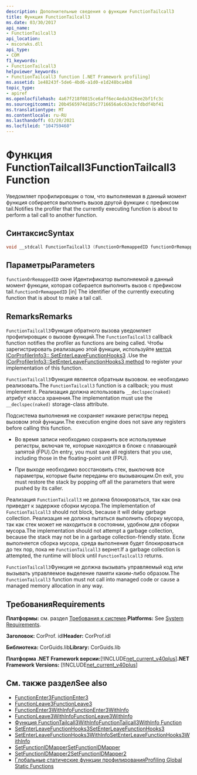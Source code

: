 ```yaml
---
description: Дополнительные сведения о функции FunctionTailcall3
title: Функция FunctionTailcall3
ms.date: 03/30/2017
api_name:
- FunctionTailcall3
api_location:
- mscorwks.dll
api_type:
- COM
f1_keywords:
- FunctionTailcall3
helpviewer_keywords:
- FunctionTailcall3 function [.NET Framework profiling]
ms.assetid: 1e48243f-5de6-4bd6-a1d0-e1d248bca4b8
topic_type:
- apiref
ms.openlocfilehash: 4a67f218f0815ce6aff6ec4eda3d26ee2bf1fc3c
ms.sourcegitcommit: 20b4565974d185c7716656a6c63e3cfdbdf4bf41
ms.translationtype: MT
ms.contentlocale: ru-RU
ms.lasthandoff: 03/20/2021
ms.locfileid: "104759460"
---
```

# <a name="functiontailcall3-function"></a><span data-ttu-id="37fc0-103">Функция FunctionTailcall3</span><span class="sxs-lookup"><span data-stu-id="37fc0-103">FunctionTailcall3 Function</span></span>

<span data-ttu-id="37fc0-104">Уведомляет профилировщик о том, что выполняемая в данный момент функция собирается выполнить вызов другой функции с префиксом tail.</span><span class="sxs-lookup"><span data-stu-id="37fc0-104">Notifies the profiler that the currently executing function is about to perform a tail call to another function.</span></span>  
  
## <a name="syntax"></a><span data-ttu-id="37fc0-105">Синтаксис</span><span class="sxs-lookup"><span data-stu-id="37fc0-105">Syntax</span></span>  
  
```cpp  
void __stdcall FunctionTailcall3 (FunctionOrRemappedID functionOrRemappedID);  
```  
  
## <a name="parameters"></a><span data-ttu-id="37fc0-106">Параметры</span><span class="sxs-lookup"><span data-stu-id="37fc0-106">Parameters</span></span>

<span data-ttu-id="37fc0-107">`functionOrRemappedID` окне Идентификатор выполняемой в данный момент функции, которая собирается выполнить вызов с префиксом tail.</span><span class="sxs-lookup"><span data-stu-id="37fc0-107">`functionOrRemappedID` [in] The identifier of the currently executing function that is about to make a tail call.</span></span>

## <a name="remarks"></a><span data-ttu-id="37fc0-108">Remarks</span><span class="sxs-lookup"><span data-stu-id="37fc0-108">Remarks</span></span>  

 <span data-ttu-id="37fc0-109">`FunctionTailcall3`Функция обратного вызова уведомляет профилировщик о вызове функций.</span><span class="sxs-lookup"><span data-stu-id="37fc0-109">The `FunctionTailcall3` callback function notifies the profiler as functions are being called.</span></span> <span data-ttu-id="37fc0-110">Чтобы зарегистрировать реализацию этой функции, используйте [метод ICorProfilerInfo3:: SetEnterLeaveFunctionHooks3](icorprofilerinfo3-setenterleavefunctionhooks3-method.md) .</span><span class="sxs-lookup"><span data-stu-id="37fc0-110">Use the [ICorProfilerInfo3::SetEnterLeaveFunctionHooks3 method](icorprofilerinfo3-setenterleavefunctionhooks3-method.md) to register your implementation of this function.</span></span>  
  
 <span data-ttu-id="37fc0-111">`FunctionTailcall3`Функция является обратным вызовом. ее необходимо реализовать.</span><span class="sxs-lookup"><span data-stu-id="37fc0-111">The `FunctionTailcall3` function is a callback; you must implement it.</span></span> <span data-ttu-id="37fc0-112">Реализация должна использовать `__declspec(naked)` атрибут класса хранения.</span><span class="sxs-lookup"><span data-stu-id="37fc0-112">The implementation must use the `__declspec(naked)` storage-class attribute.</span></span>  
  
 <span data-ttu-id="37fc0-113">Подсистема выполнения не сохраняет никакие регистры перед вызовом этой функции.</span><span class="sxs-lookup"><span data-stu-id="37fc0-113">The execution engine does not save any registers before calling this function.</span></span>  
  
- <span data-ttu-id="37fc0-114">Во время записи необходимо сохранить все используемые регистры, включая те, которые находятся в блоке с плавающей запятой (FPU).</span><span class="sxs-lookup"><span data-stu-id="37fc0-114">On entry, you must save all registers that you use, including those in the floating-point unit (FPU).</span></span>  
  
- <span data-ttu-id="37fc0-115">При выходе необходимо восстановить стек, выключив все параметры, которые были переданы его вызывающим.</span><span class="sxs-lookup"><span data-stu-id="37fc0-115">On exit, you must restore the stack by popping off all the parameters that were pushed by its caller.</span></span>  
  
 <span data-ttu-id="37fc0-116">Реализация `FunctionTailcall3` не должна блокироваться, так как она приведет к задержке сборки мусора.</span><span class="sxs-lookup"><span data-stu-id="37fc0-116">The implementation of `FunctionTailcall3` should not block, because it will delay garbage collection.</span></span> <span data-ttu-id="37fc0-117">Реализация не должна пытаться выполнить сборку мусора, так как стек может не находиться в состоянии, удобном для сборки мусора.</span><span class="sxs-lookup"><span data-stu-id="37fc0-117">The implementation should not attempt a garbage collection, because the stack may not be in a garbage collection-friendly state.</span></span> <span data-ttu-id="37fc0-118">Если выполняется сборка мусора, среда выполнения будет блокироваться до тех пор, пока не `FunctionTailcall3` вернет.</span><span class="sxs-lookup"><span data-stu-id="37fc0-118">If a garbage collection is attempted, the runtime will block until `FunctionTailcall3` returns.</span></span>  
  
 <span data-ttu-id="37fc0-119">`FunctionTailcall3`Функция не должна вызывать управляемый код или вызывать управляемое выделение памяти каким-либо образом.</span><span class="sxs-lookup"><span data-stu-id="37fc0-119">The `FunctionTailcall3` function must not call into managed code or cause a managed memory allocation in any way.</span></span>  
  
## <a name="requirements"></a><span data-ttu-id="37fc0-120">Требования</span><span class="sxs-lookup"><span data-stu-id="37fc0-120">Requirements</span></span>  

 <span data-ttu-id="37fc0-121">**Платформы:** см. раздел [Требования к системе](../../get-started/system-requirements.md).</span><span class="sxs-lookup"><span data-stu-id="37fc0-121">**Platforms:** See [System Requirements](../../get-started/system-requirements.md).</span></span>  
  
 <span data-ttu-id="37fc0-122">**Заголовок:** CorProf. idl</span><span class="sxs-lookup"><span data-stu-id="37fc0-122">**Header:** CorProf.idl</span></span>  
  
 <span data-ttu-id="37fc0-123">**Библиотека:** CorGuids.lib</span><span class="sxs-lookup"><span data-stu-id="37fc0-123">**Library:** CorGuids.lib</span></span>  
  
 <span data-ttu-id="37fc0-124">**Платформа .NET Framework версии:**[!INCLUDE[net_current_v40plus](../../../../includes/net-current-v40plus-md.md)]</span><span class="sxs-lookup"><span data-stu-id="37fc0-124">**.NET Framework Versions:** [!INCLUDE[net_current_v40plus](../../../../includes/net-current-v40plus-md.md)]</span></span>  
  
## <a name="see-also"></a><span data-ttu-id="37fc0-125">См. также раздел</span><span class="sxs-lookup"><span data-stu-id="37fc0-125">See also</span></span>

- [<span data-ttu-id="37fc0-126">FunctionEnter3</span><span class="sxs-lookup"><span data-stu-id="37fc0-126">FunctionEnter3</span></span>](functionenter3-function.md)
- [<span data-ttu-id="37fc0-127">FunctionLeave3</span><span class="sxs-lookup"><span data-stu-id="37fc0-127">FunctionLeave3</span></span>](functionleave3-function.md)
- [<span data-ttu-id="37fc0-128">FunctionEnter3WithInfo</span><span class="sxs-lookup"><span data-stu-id="37fc0-128">FunctionEnter3WithInfo</span></span>](functionenter3withinfo-function.md)
- [<span data-ttu-id="37fc0-129">FunctionLeave3WithInfo</span><span class="sxs-lookup"><span data-stu-id="37fc0-129">FunctionLeave3WithInfo</span></span>](functionleave3withinfo-function.md)
- [<span data-ttu-id="37fc0-130">Функция FunctionTailcall3WithInfo</span><span class="sxs-lookup"><span data-stu-id="37fc0-130">FunctionTailcall3WithInfo Function</span></span>](functiontailcall3withinfo-function.md)
- [<span data-ttu-id="37fc0-131">SetEnterLeaveFunctionHooks3</span><span class="sxs-lookup"><span data-stu-id="37fc0-131">SetEnterLeaveFunctionHooks3</span></span>](icorprofilerinfo3-setenterleavefunctionhooks3-method.md)
- [<span data-ttu-id="37fc0-132">SetEnterLeaveFunctionHooks3WithInfo</span><span class="sxs-lookup"><span data-stu-id="37fc0-132">SetEnterLeaveFunctionHooks3WithInfo</span></span>](icorprofilerinfo3-setenterleavefunctionhooks3withinfo-method.md)
- [<span data-ttu-id="37fc0-133">SetFunctionIDMapper</span><span class="sxs-lookup"><span data-stu-id="37fc0-133">SetFunctionIDMapper</span></span>](icorprofilerinfo-setfunctionidmapper-method.md)
- [<span data-ttu-id="37fc0-134">SetFunctionIDMapper2</span><span class="sxs-lookup"><span data-stu-id="37fc0-134">SetFunctionIDMapper2</span></span>](icorprofilerinfo3-setfunctionidmapper2-method.md)
- [<span data-ttu-id="37fc0-135">Глобальные статические функции профилирования</span><span class="sxs-lookup"><span data-stu-id="37fc0-135">Profiling Global Static Functions</span></span>](profiling-global-static-functions.md)
